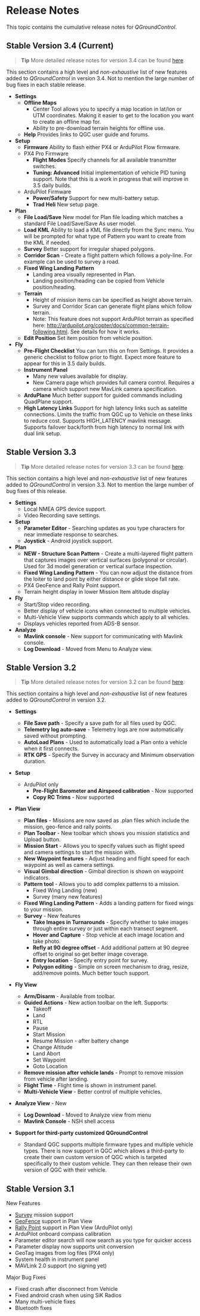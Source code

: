 # Release Notes

This topic contains the cumulative release notes for *QGroundControl*.

## Stable Version 3.4 (Current)

> **Tip** More detailed release notes for version 3.4 can be found [here](../releases/stable_v3.4_long.md).

This section contains a high level and *non-exhaustive* list of new features added to *QGroundControl* in version 3.4. Not to mention the large number of bug fixes in each stable release.

* **Settings** 
  * **Offline Maps** 
    * Center Tool allows you to specify a map location in lat/lon or UTM coordinates. Making it easier to get to the location you want to create an offline map for.
    * Ability to pre-download terrain heights for offline use.
  * **Help** Provides links to QGC user guide and forums.
* **Setup** 
  * **Firmware** Ability to flash either PX4 or ArduPilot Flow firmware. 
  * PX4 Pro Firmware 
    * **Flight Modes** Specify channels for all available transmitter switches.
    * **Tuning: Advanced** Initial implementation of vehicle PID tuning support. Note that this is a work in progress that will improve in 3.5 daily builds.
  * ArduPilot Firmware 
    * **Power/Safety** Support for new multi-battery setup.
    * **Trad Heli** New setup page.
* **Plan** 
  * **File Load/Save** New model for Plan file loading which matches a standard File Load/Save/Save As user model.
  * **Load KML** Ability to load a KML file directly from the Sync menu. You will be prompted for what type of Pattern you want to create from the KML if needed.
  * **Survey** Better support for irregular shaped polygons.
  * **Corridor Scan** - Create a flight pattern which follows a poly-line. For example can be used to survey a road.
  * **Fixed Wing Landing Pattern** 
    * Landing area visually represented in Plan.
    * Landing position/heading can be copied from Vehicle position/heading.
  * **Terrain** 
    * Height of mission items can be specified as height above terrain.
    * Survey and Corridor Scan can generate flight plans which follow terrain.
    * Note: This feature does not support ArduPilot terrain as specified here: http://ardupilot.org/copter/docs/common-terrain-following.html. See details for how it works. 
  * **Edit Position** Set item position from vehicle position. 
* **Fly** 
  * **Pre-Flight Checklist** You can turn this on from Settings. It provides a generic checklist to follow prior to flight. Expect more feature to appear for this in 3.5 daily builds.
  * **Instrument Panel** 
    * Many new values available for display.
    * New Camera page which provides full camera control. Requires a camera which support new MavLink camera specification.
  * **ArduPlane** Much better support for guided commands including QuadPlane support.
  * **High Latency Links** Support for high latency links such as satelitte connections. Limits the traffic from QGC up to Vehicle on these links to reduce cost. Supports HIGH_LATENCY mavlink message. Supports failover back/forth from high latency to normal link with dual link setup.

## Stable Version 3.3

> **Tip** More detailed release notes for version 3.3 can be found [here](../releases/stable_v3.3_long.md).

This section contains a high level and *non-exhaustive* list of new features added to *QGroundControl* in version 3.3. Not to mention the large number of bug fixes of this release.

* **Settings** 
  * Local NMEA GPS device support.
  * Video Recording save settings.
* **Setup** 
  * **Parameter Editor** - Searching updates as you type characters for near immediate response to searches.
  * **Joystick** - Android joystick support.
* **Plan** 
  * **NEW - Structure Scan Pattern** - Create a multi-layered flight pattern that captures images over vertical surfaces (polygonal or circular). Used for 3d model generation or vertical surface inspection.
  * **Fixed Wing Landing Pattern** - You can now adjust the distance from the loiter to land point by either distance or glide slope fall rate.
  * PX4 GeoFence and Rally Point support.
  * Terrain height display in lower Mission Item altitude display
* **Fly** 
  * Start/Stop video recording.
  * Better display of vehicle icons when connected to multiple vehicles.
  * Multi-Vehicle View supports commands which apply to all vehicles.
  * Displays vehicles reported from ADS-B sensor.
* **Analyze** 
  * **Mavlink console** - New support for communicating with Mavlink console.
  * **Log Download** - Moved from Menu to Analyze view.

## Stable Version 3.2

> **Tip** More detailed release notes for version 3.2 can be found [here](../releases/stable_v3.2_long.md).

This section contains a high level and *non-exhaustive* list of new features added to *QGroundControl* in version 3.2.

* **Settings**
  
  * **File Save path** - Specify a save path for all files used by QGC.
  * **Telemetry log auto-save** - Telemetry logs are now automatically saved without prompting.
  * **AutoLoad Plans** - Used to automatically load a Plan onto a vehicle when it first connects.
  * **RTK GPS** - Specify the Survey in accuracy and Minimum observation duration.

* **Setup**
  
  * ArduPilot only 
    * **Pre-Flight Barometer and Airspeed calibration** - Now supported
    * **Copy RC Trims** - Now supported

* **Plan View**
  
  * **Plan files** - Missions are now saved as .plan files which include the mission, geo-fence and rally points.
  * **Plan Toolbar** - New toolbar which shows you mission statistics and Upload button.
  * **Mission Start** - Allows you to specify values such as flight speed and camera settings to start the mission with.
  * **New Waypoint features** - Adjust heading and flight speed for each waypoint as well as camera settings.
  * **Visual Gimbal direction** - Gimbal direction is shown on waypoint indicators.
  * **Pattern tool** - Allows you to add complex patterns to a mission. 
    * Fixed Wing Landing (new)
    * Survey (many new features)
  * **Fixed Wing Landing Pattern** - Adds a landing pattern for fixed wings to your mission.
  * **Survey** - New features 
    * **Take Images in Turnarounds** - Specify whether to take images through entire survey or just within each transect segment.
    * **Hover and Capture** - Stop vehicle at each image location and take photo.
    * **Refly at 90 degree offset** - Add additional pattern at 90 degree offset to original so get better image coverage.
    * **Entry location** - Specify entry point for survey.
    * **Polygon editing** - Simple on screen mechanism to drag, resize, add/remove points. Much better touch support.

* **Fly View**
  
  * **Arm/Disarm** - Available from toolbar.
  * **Guided Actions** - New action toolbar on the left. Supports: 
    * Takeoff
    * Land
    * RTL
    * Pause
    * Start Mission
    * Resume Mission - after battery change
    * Change Altitude
    * Land Abort
    * Set Waypoint
    * Goto Location
  * **Remove mission after vehicle lands** - Prompt to remove mission from vehicle after landing.
  * **Flight Time** - Flight time is shown in instrument panel.
  * **Multi-Vehicle View** - Better control of multiple vehicles.

* **Analyze View** - New
  
  * **Log Download** - Moved to Analyze view from menu
  * **Mavlink Console** - NSH shell access

* **Support for third-party customized QGroundControl**
  
  * Standard QGC supports multiple firmware types and multiple vehicle types. There is now support in QGC which allows a third-party to create their own custom version of QGC which is targeted specifically to their custom vehicle. They can then release their own version of QGC with their vehicle.

## Stable Version 3.1

New Features

* [Survey](../PlanView/Survey.md) mission support
* [GeoFence](../PlanView/PlanGeoFence.md) support in Plan View
* [Rally Point](../PlanView/PlanRallyPoints.md) support in Plan View (ArduPilot only)
* ArduPilot onboard compass calibration
* Parameter editor search will now search as you type for quicker access
* Parameter display now supports unit conversion
* GeoTag images from log files (PX4 only)
* System health in instrument panel
* MAVLink 2.0 support (no signing yet)

Major Bug Fixes

* Fixed crash after disconnect from Vehicle
* Fixed android crash when using SiK Radios
* Many multi-vehicle fixes
* Bluetooth fixes